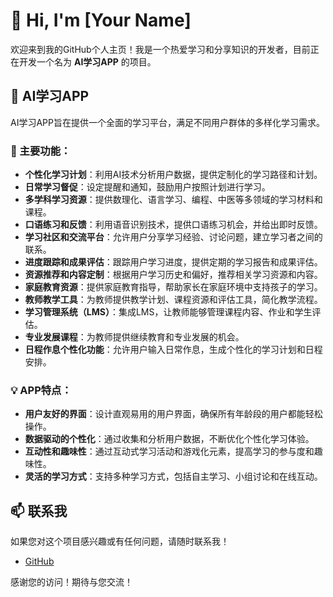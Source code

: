 # 👋 Hi, I'm [Your Name]

欢迎来到我的GitHub个人主页！我是一个热爱学习和分享知识的开发者，目前正在开发一个名为 **AI学习APP** 的项目。

## 🌟 AI学习APP

AI学习APP旨在提供一个全面的学习平台，满足不同用户群体的多样化学习需求。

### 🚀 主要功能：

- **个性化学习计划**：利用AI技术分析用户数据，提供定制化的学习路径和计划。
- **日常学习督促**：设定提醒和通知，鼓励用户按照计划进行学习。
- **多学科学习资源**：提供数理化、语言学习、编程、中医等多领域的学习材料和课程。
- **口语练习和反馈**：利用语音识别技术，提供口语练习机会，并给出即时反馈。
- **学习社区和交流平台**：允许用户分享学习经验、讨论问题，建立学习者之间的联系。
- **进度跟踪和成果评估**：跟踪用户学习进度，提供定期的学习报告和成果评估。
- **资源推荐和内容定制**：根据用户学习历史和偏好，推荐相关学习资源和内容。
- **家庭教育资源**：提供家庭教育指导，帮助家长在家庭环境中支持孩子的学习。
- **教师教学工具**：为教师提供教学计划、课程资源和评估工具，简化教学流程。
- **学习管理系统（LMS）**：集成LMS，让教师能够管理课程内容、作业和学生评估。
- **专业发展课程**：为教师提供继续教育和专业发展的机会。
- **日程作息个性化功能**：允许用户输入日常作息，生成个性化的学习计划和日程安排。

### 💡 APP特点：

- **用户友好的界面**：设计直观易用的用户界面，确保所有年龄段的用户都能轻松操作。
- **数据驱动的个性化**：通过收集和分析用户数据，不断优化个性化学习体验。
- **互动性和趣味性**：通过互动式学习活动和游戏化元素，提高学习的参与度和趣味性。
- **灵活的学习方式**：支持多种学习方式，包括自主学习、小组讨论和在线互动。

## 📫 联系我

如果您对这个项目感兴趣或有任何问题，请随时联系我！

- [GitHub](https://github.com/AIzzj)

感谢您的访问！期待与您交流！
